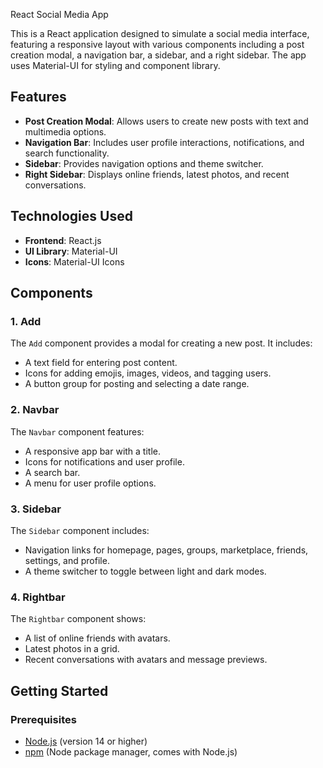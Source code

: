  React Social Media App

This is a React application designed to simulate a social media interface, featuring a responsive layout with various components including a post creation modal, a navigation bar, a sidebar, and a right sidebar. The app uses Material-UI for styling and component library.

## Features

- **Post Creation Modal**: Allows users to create new posts with text and multimedia options.
- **Navigation Bar**: Includes user profile interactions, notifications, and search functionality.
- **Sidebar**: Provides navigation options and theme switcher.
- **Right Sidebar**: Displays online friends, latest photos, and recent conversations.

## Technologies Used

- **Frontend**: React.js
- **UI Library**: Material-UI
- **Icons**: Material-UI Icons

## Components

### 1. Add
The `Add` component provides a modal for creating a new post. It includes:
- A text field for entering post content.
- Icons for adding emojis, images, videos, and tagging users.
- A button group for posting and selecting a date range.

### 2. Navbar
The `Navbar` component features:
- A responsive app bar with a title.
- Icons for notifications and user profile.
- A search bar.
- A menu for user profile options.

### 3. Sidebar
The `Sidebar` component includes:
- Navigation links for homepage, pages, groups, marketplace, friends, settings, and profile.
- A theme switcher to toggle between light and dark modes.

### 4. Rightbar
The `Rightbar` component shows:
- A list of online friends with avatars.
- Latest photos in a grid.
- Recent conversations with avatars and message previews.

## Getting Started

### Prerequisites

- [Node.js](https://nodejs.org/) (version 14 or higher)
- [npm](https://www.npmjs.com/) (Node package manager, comes with Node.js)
